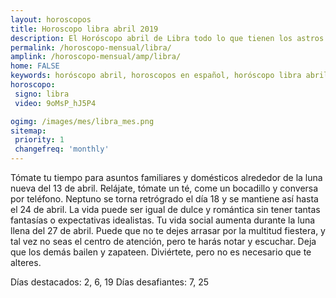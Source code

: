```yaml
---
layout: horoscopos
title: Horoscopo libra abril 2019
description: El Horóscopo abril de Libra todo lo que tienen los astros preparados para este mes, amor, trabajo, familia. Todo sobre astrologia, tarot, predicciones. Horoscopo gratis en español, predicciones y astrología.
permalink: /horoscopo-mensual/libra/
amplink: /horoscopo-mensual/amp/libra/
home: FALSE
keywords: horóscopo abril, horoscopos en español, horóscopo libra abril , horóscopo esperanza gracia, horoscop, horóscopos gratis, horoscopo libra, Tarot, Astrologia, Zodíaco, libra, horoscopo gratis, horoscopo del mes 
horoscopo:
 signo: libra
 video: 9oMsP_hJ5P4

ogimg: /images/mes/libra_mes.png
sitemap:
 priority: 1
 changefreq: 'monthly'
---
```



Tómate tu tiempo para asuntos familiares y domésticos alrededor de la luna nueva del 13 de abril. Relájate, tómate un té, come un bocadillo y conversa por teléfono. Neptuno se torna retrógrado el día 18 y se mantiene así hasta el 24 de abril. La vida puede ser igual de dulce y romántica sin tener tantas fantasías o expectativas idealistas. Tu vida social aumenta durante la luna llena del 27 de abril. Puede que no te dejes arrasar por la multitud fiestera, y tal vez no seas el centro de atención, pero te harás notar y escuchar. Deja que los demás bailen y zapateen. Diviértete, pero no es necesario que te alteres. 

Días destacados: 2, 6, 19
Días desafiantes: 7, 25
